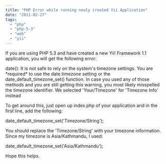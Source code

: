 ```yaml
---
title: "PHP Error while running newly created Yii Application"
date: "2011-02-27"
tags: 
  - "php"
  - "php-5-3"
  - "web"
  - "yii"
---
```


If you are using PHP 5.3 and have created a new Yii! Framework 1.1 application, you will get the following error:

date(): It is not safe to rely on the system's timezone settings. You are \*required\* to use the date.timezone setting or the date\_default\_timezone\_set() function. In case you used any of those methods and you are still getting this warning, you most likely misspelled the timezone identifier. We selected 'Your/Timezone' for 'Timezone Info' instead 

To get around this, just open up index.php of your application and in the first line, add the following:

date\_default\_timezone\_set('Timezone/String');

You should replace the 'Timezone/String' with your timezone information. Since my timezone is Asia/Kathmandu, I used:

date\_default\_timezone\_set('Asia/Kathmandu');

Hope this helps.
